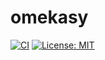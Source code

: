 # omekasy

[![CI](https://github.com/ikanago/rusty_boilerplate/actions/workflows/ci.yml/badge.svg?branch=main)](https://github.com/ikanago/rusty_boilerplate/actions/workflows/ci.yml)
[![License: MIT](https://img.shields.io/badge/License-MIT-blue.svg)](https://opensource.org/licenses/MIT)

